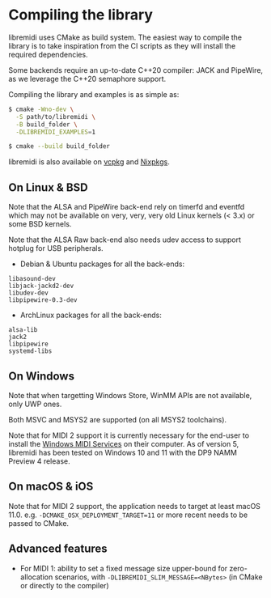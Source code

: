 # Compiling the library

libremidi uses CMake as build system.
The easiest way to compile the library is to take inspiration from the CI scripts as they will install the required dependencies.

Some backends require an up-to-date C++20 compiler: JACK and PipeWire, as we leverage the C++20 semaphore support.

Compiling the library and examples is as simple as:

```bash
$ cmake -Wno-dev \
  -S path/to/libremidi \
  -B build_folder \
  -DLIBREMIDI_EXAMPLES=1 

$ cmake --build build_folder
```

libremidi is also available on [vcpkg](https://vcpkg.link/ports/libremidi) and [Nixpkgs](https://mynixos.com/nixpkgs/package/libremidi).

## On Linux & BSD

Note that the ALSA and PipeWire back-end rely on timerfd and eventfd which 
may not be available on very, very, very old Linux kernels (< 3.x) or some BSD kernels.

Note that the ALSA Raw back-end also needs udev access to support hotplug for USB peripherals.

- Debian & Ubuntu packages for all the back-ends: 
```
libasound-dev
libjack-jackd2-dev
libudev-dev
libpipewire-0.3-dev
```

- ArchLinux packages for all the back-ends: 
```
alsa-lib
jack2
libpipewire
systemd-libs
```

## On Windows
Note that when targetting Windows Store, WinMM APIs are not available, only UWP ones.

Both MSVC and MSYS2 are supported (on all MSYS2 toolchains).

Note that for MIDI 2 support it is currently necessary for the end-user to install the [Windows MIDI Services](https://github.com/microsoft/MIDI/releases) on their computer. As of version 5, libremidi has been tested on Windows 10 and 11 with the DP9 NAMM Preview 4 release.

## On macOS & iOS
Note that for MIDI 2 support, the application needs to target at least macOS 11.0.
e.g. `-DCMAKE_OSX_DEPLOYMENT_TARGET=11` or more recent needs to be passed to CMake.

## Advanced features

- For MIDI 1: ability to set a fixed message size upper-bound for zero-allocation scenarios, with `-DLIBREMIDI_SLIM_MESSAGE=<NBytes>` (in CMake or directly to the compiler)
